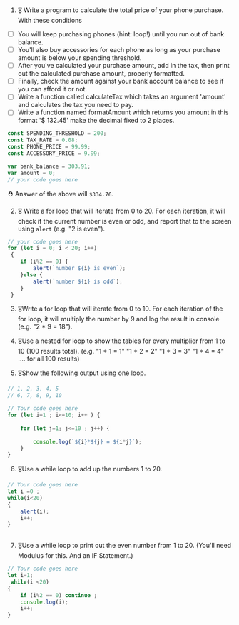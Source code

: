 1. 🎖 Write a program to calculate the total price of your phone purchase. With these conditions
 * [ ] You will keep purchasing phones (hint: loop!) until you run out of bank balance.
 * [ ] You'll also buy accessories for each phone as long as your purchase amount is below your spending threshold.
 * [ ] After you've calculated your purchase amount, add in the tax, then print out the calculated purchase amount, properly formatted.
 * [ ] Finally, check the amount against your bank account balance to see if you can afford it or not.
 * [ ] Write a function called calculateTax which takes an argument 'amount' and calculates the tax you need to pay.
 * [ ] Write a function named formatAmount which returns you amount in this format '$ 132.45' make the decimal fixed to 2 places.
```js
const SPENDING_THRESHOLD = 200;
const TAX_RATE = 0.08;
const PHONE_PRICE = 99.99;
const ACCESSORY_PRICE = 9.99;

var bank_balance = 303.91;
var amount = 0;
// your code goes here
```
 ⛑ Answer of the above will `$334.76`.

2. 🎖 Write a for loop that will iterate from 0 to 20. For each iteration, it will check if the current number is even or odd, and report that to the screen using `alert` (e.g. "2 is even").
```js
// your code goes here
for (let i = 0; i < 20; i++)
 {
 	if (i%2 == 0) {
 		alert(`number ${i} is even`);
 	}else {
 		alert(`number ${i} is odd`);
 	}
 }
```

3. 🎖Write a for loop that will iterate from 0 to 10. For each iteration of the for loop, it will multiply the number by 9 and log the result in console (e.g. "2 * 9 = 18").

4. 🎖Use a nested for loop to show the tables for every multiplier from 1 to 10 (100 results total).
(e.g.
"1 * 1 = 1"
"1 * 2 = 2"
"1 * 3 = 3"
"1 * 4 = 4"
.... for all 100 results)

5. 🎖Show the following output using one loop.
```js
// 1, 2, 3, 4, 5
// 6, 7, 8, 9, 10

// Your code goes here
for (let i=1 ; i<=10; i++ ) {
	
	for (let j=1; j<=10 ; j++) {
		
		console.log(`${i}*${j} = ${i*j}`);
	}
}
```

6. 🎖Use a while loop to add up the numbers 1 to 20.
```js
// Your code goes here
let i =0 ;
while(i<20)
{
	alert(i);
	i++;	
}
	
```

7. 🎖Use a while loop to print out the even number from 1 to 20. (You'll need Modulus for this. And an IF Statement.)
```js
// Your code goes here
let i=1;
 while(i <20)
{
	if (i%2 == 0) continue ;
	console.log(i);
	i++;
}
```
